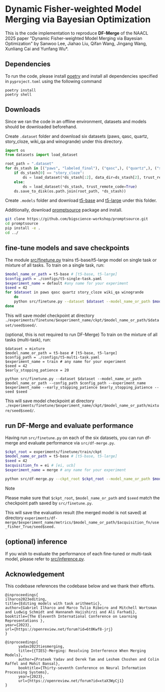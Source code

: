# Dynamic Fisher-weighted Model Merging via Bayesian Optimization

This is the code implementation to reproduce __DF-Merge__ of the NAACL 2025 paper 
"Dynamic Fisher-weighted Model Merging via Bayesian Optimization" by Sanwoo Lee, Jiahao Liu, Qifan Wang, Jingang Wang, Xunliang Cai and Yunfang Wu*.

## Dependencies

To run the code, please install [poetry](https://python-poetry.org/docs/) and install all dependencies specified in `pyproject.toml` using the following command
```
poetry install
poetry shell
```

## Downloads

Since we ran the code in an offline environment, datasets and models should be downloaded beforehand.

Create `.dataset` folder and download six datasets (paws, qasc, quartz, story_cloze, wiki_qa and winogrande) under this directory.
```python
import os
from datasets import load_dataset

root_path = ".dataset"
for ds_stash in [("paws", "labeled_final"), ("qasc",), ("quartz",), ("story_cloze", "2016", "dataset"), ("wiki_qa",), ("winogrande", "winogrande_xl")]:
    if ds_stash[0] == "story_cloze":
        ds = load_dataset(*ds_stash[:2], data_dir=ds_stash[2], trust_remote_code=True)
    else:
        ds = load_dataset(*ds_stash, trust_remote_code=True)
    ds.save_to_disk(os.path.join(root_path, *ds_stash))
```

Create `.models` folder and download [t5-base](https://huggingface.co/google-t5/t5-base) and [t5-large](https://huggingface.co/google-t5/t5-large)
under this folder.

Additionally, download [promptsource](https://github.com/bigscience-workshop/promptsource) package and install.
```sh
git clone https://github.com/bigscience-workshop/promptsource.git
cd promptsource
pip install -e .
cd ../
```
## fine-tune models and save checkpoints

The module [src/finetune.py](src/finetune.py) trains t5-base/t5-large model on single task or mixture of all tasks.
To train on a single task, run:
```sh
$model_name_or_path = t5-base # [t5-base, t5-large]
$config_path = ./configs/t5-single-task.yaml
$experiment_name = default #any name for your experiment
$seed = 42
for $dataset in paws qasc quartz story_cloze wiki_qa winogrande
    do
    python src/finetune.py --dataset $dataset --model_name_or_path $model_name_or_path --config_path $config_path --experiment_name $experiment_name --seed $seed
done
```
This will save model checkpoint at directory `./experiments/finetune/$experiment_name/ckpt/$model_name_or_path/$dataset/seed$seed/`.

(optional, this is not required to run DF-Merge) To train on the mixture of all tasks (multi-task), run:
```
$dataset = mixture
$model_name_or_path = t5-base # [t5-base, t5-large]
$config_path = ./configs/t5-multi-task.yaml
$experiment_name = train # any name for your experiment
$seed = 42
$early_stopping_patience = 20

python src/finetune.py --dataset $dataset --model_name_or_path $model_name_or_path --config_path $config_path --experiment_name $experiment_name --early_stopping_patience $early_stopping_patience --seed $seed 
```
This will save model checkpoint at directory `./experiments/finetune/$experiment_name/ckpt/$model_name_or_path/mixture/seed$seed/`.

## run DF-Merge and evaluate performance
Having run `src/finetune.py` on each of the six datasets, you can run df-merge and evaluate performance via `src/df-merge.py`.

```sh
$ckpt_root = experiments/finetune/train/ckpt 
$model_name_or_path = t5-base # [t5-base, t5-large]
$seed = 42
$acquisition_fn = ei # [ei, ucb]
$experiment_name = merge # any name for your experiment

python src/df-merge.py --ckpt_root $ckpt_root --model_name_or_path $model_name_or_path --seed $seed --acquisition_fn $acquisition_fn --experiment_name $experiment_name --use_fisher
```
> [!NOTE]
> Please make sure that `$ckpt_root`, `$model_name_or_path` and `$seed` match the checkpoint path saved by `src/finetune.py`.

This will save the evaluation result (the merged model is not saved) at directory `experiments/df-merge/$experiment_name/metrics/$model_name_or_path/$acquisition_fn/use_fisher_True/seed$seed.`

## (optional) inference

If you wish to evaluate the performance of each fine-tuned or multi-task model, please refer to [src/inference.py](src/inference.py).

## Acknowledgement
This codebase references the codebase below and we thank their efforts.
```bibtext
@inproceedings{
ilharco2023editing,
title={Editing models with task arithmetic},
author={Gabriel Ilharco and Marco Tulio Ribeiro and Mitchell Wortsman and Ludwig Schmidt and Hannaneh Hajishirzi and Ali Farhadi},
booktitle={The Eleventh International Conference on Learning Representations },
year={2023},
url={https://openreview.net/forum?id=6t0Kwf8-jrj}
}
```
```bibtext
@inproceedings{
      yadav2023tiesmerging,
      title={{TIES}-Merging: Resolving Interference When Merging Models},
      author={Prateek Yadav and Derek Tam and Leshem Choshen and Colin Raffel and Mohit Bansal},
      booktitle={Thirty-seventh Conference on Neural Information Processing Systems},
      year={2023},
      url={https://openreview.net/forum?id=xtaX3WyCj1}
}
```




